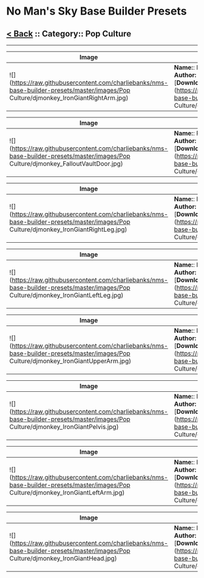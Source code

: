 # No Man's Sky Base Builder Presets  

## [< Back](https://charliebanks.github.io/nms-base-builder-presets/) :: Category:: Pop Culture

___

Image | Description  
--- | ---  
![](https://raw.githubusercontent.com/charliebanks/nms-base-builder-presets/master/images/Pop Culture/djmonkey_IronGiantRightArm.jpg) | __Name:__: IronGiantRightArm <br /> __Author:__ djmonkey <br /> [__Download__](https://raw.githubusercontent.com/charliebanks/nms-base-builder-presets/master/Pop Culture/djmonkey_IronGiantRightArm.json) | ___

Image | Description  
--- | ---  
![](https://raw.githubusercontent.com/charliebanks/nms-base-builder-presets/master/images/Pop Culture/djmonkey_FalloutVaultDoor.jpg) | __Name:__: FalloutVaultDoor <br /> __Author:__ djmonkey <br /> [__Download__](https://raw.githubusercontent.com/charliebanks/nms-base-builder-presets/master/Pop Culture/djmonkey_FalloutVaultDoor.json) | ___

Image | Description  
--- | ---  
![](https://raw.githubusercontent.com/charliebanks/nms-base-builder-presets/master/images/Pop Culture/djmonkey_IronGiantRightLeg.jpg) | __Name:__: IronGiantRightLeg <br /> __Author:__ djmonkey <br /> [__Download__](https://raw.githubusercontent.com/charliebanks/nms-base-builder-presets/master/Pop Culture/djmonkey_IronGiantRightLeg.json) | ___

Image | Description  
--- | ---  
![](https://raw.githubusercontent.com/charliebanks/nms-base-builder-presets/master/images/Pop Culture/djmonkey_IronGiantLeftLeg.jpg) | __Name:__: IronGiantLeftLeg <br /> __Author:__ djmonkey <br /> [__Download__](https://raw.githubusercontent.com/charliebanks/nms-base-builder-presets/master/Pop Culture/djmonkey_IronGiantLeftLeg.json) | ___

Image | Description  
--- | ---  
![](https://raw.githubusercontent.com/charliebanks/nms-base-builder-presets/master/images/Pop Culture/djmonkey_IronGiantUpperArm.jpg) | __Name:__: IronGiantUpperArm <br /> __Author:__ djmonkey <br /> [__Download__](https://raw.githubusercontent.com/charliebanks/nms-base-builder-presets/master/Pop Culture/djmonkey_IronGiantUpperArm.json) | ___

Image | Description  
--- | ---  
![](https://raw.githubusercontent.com/charliebanks/nms-base-builder-presets/master/images/Pop Culture/djmonkey_IronGiantPelvis.jpg) | __Name:__: IronGiantPelvis <br /> __Author:__ djmonkey <br /> [__Download__](https://raw.githubusercontent.com/charliebanks/nms-base-builder-presets/master/Pop Culture/djmonkey_IronGiantPelvis.json) | ___

Image | Description  
--- | ---  
![](https://raw.githubusercontent.com/charliebanks/nms-base-builder-presets/master/images/Pop Culture/djmonkey_IronGiantLeftArm.jpg) | __Name:__: IronGiantLeftArm <br /> __Author:__ djmonkey <br /> [__Download__](https://raw.githubusercontent.com/charliebanks/nms-base-builder-presets/master/Pop Culture/djmonkey_IronGiantLeftArm.json) | ___

Image | Description  
--- | ---  
![](https://raw.githubusercontent.com/charliebanks/nms-base-builder-presets/master/images/Pop Culture/djmonkey_IronGiantHead.jpg) | __Name:__: IronGiantHead <br /> __Author:__ djmonkey <br /> [__Download__](https://raw.githubusercontent.com/charliebanks/nms-base-builder-presets/master/Pop Culture/djmonkey_IronGiantHead.json) | ___

